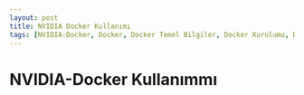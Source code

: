 ```yaml
---
layout: post
title: NVIDIA Docker Kullanımı
tags: [NVIDIA-Docker, Docker, Docker Temel Bilgiler, Docker Kurulumu, DockerFile]
---
```

# NVIDIA-Docker Kullanımmı
